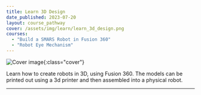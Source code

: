 ```yaml
---
title: Learn 3D Design
date_published: 2023-07-20
layout: course_pathway
cover: /assets/img/learn/learn_3d_design.png
courses:
  - "Build a SMARS Robot in Fusion 360"
  - "Robot Eye Mechanism"
---
```


![Cover image]({{page.cover}}){:class="cover"}

Learn how to create robots in 3D, using Fusion 360. The models can be printed out using a 3d printer and then assembled into a physical robot.

---
